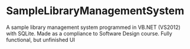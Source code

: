 # SampleLibraryManagementSystem
A sample library management system programmed in VB.NET (VS2012) with SQLite. Made as a compliance to Software Design course.
Fully functional, but unfinished UI
